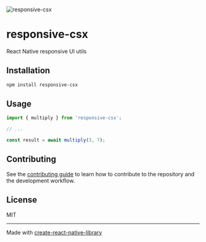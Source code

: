


![responsive-csx](https://github.com/user-attachments/assets/304eb6c9-c018-437e-96d4-26cd23ce7749)




# responsive-csx

React Native responsive UI utils

## Installation

```sh
npm install responsive-csx
```

## Usage


```js
import { multiply } from 'responsive-csx';

// ...

const result = await multiply(3, 7);
```


## Contributing

See the [contributing guide](CONTRIBUTING.md) to learn how to contribute to the repository and the development workflow.

## License

MIT

---

Made with [create-react-native-library](https://github.com/callstack/react-native-builder-bob)
